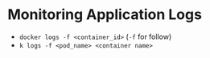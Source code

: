 # Monitoring Application Logs

- `docker logs -f <container_id>` (`-f` for follow)
- `k logs -f <pod_name> <container name>`